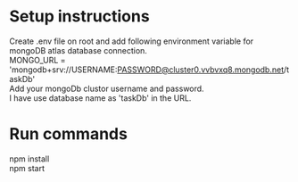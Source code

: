 # Setup instructions
Create .env file on root and add following environment variable for mongoDB atlas database connection. <br/>
MONGO_URL = 'mongodb+srv://USERNAME:PASSWORD@cluster0.vvbvxq8.mongodb.net/taskDb' <br/>
Add your mongoDb clustor username and password. <br/>
I have use database name as 'taskDb' in the URL.

# Run commands
npm install <br/>
npm start